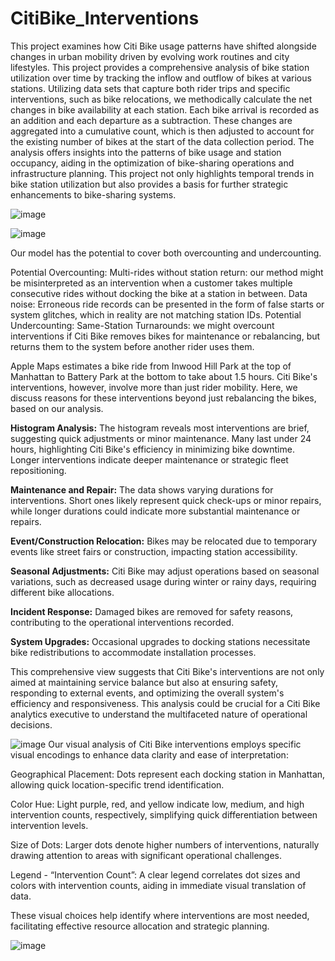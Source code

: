 # CitiBike_Interventions
This project examines how Citi Bike usage patterns have shifted alongside changes in urban mobility driven by evolving work routines and city lifestyles.
This project provides a comprehensive analysis of bike station utilization over time by tracking the inflow and outflow of bikes at various stations. Utilizing data sets that capture both rider trips and specific interventions, such as bike relocations, we methodically calculate the net changes in bike availability at each station. Each bike arrival is recorded as an addition and each departure as a subtraction. These changes are aggregated into a cumulative count, which is then adjusted to account for the existing number of bikes at the start of the data collection period. The analysis offers insights into the patterns of bike usage and station occupancy, aiding in the optimization of bike-sharing operations and infrastructure planning. This project not only highlights temporal trends in bike station utilization but also provides a basis for further strategic enhancements to bike-sharing systems.


![image](https://github.com/user-attachments/assets/5ddf5129-d8da-4c84-b1d3-34f9fd94fce0)

![image](https://github.com/user-attachments/assets/5624b62e-fcac-4f05-8918-2518de2f70f0)

Our model has the potential to cover both overcounting and undercounting.

Potential Overcounting: Multi-rides without station return: our method might be misinterpreted as an intervention when a customer takes multiple consecutive rides without docking the bike at a station in between. Data noise: Erroneous ride records can be presented in the form of false starts or system glitches, which in reality are not matching station IDs. Potential Undercounting: Same-Station Turnarounds: we might overcount interventions if Citi Bike removes bikes for maintenance or rebalancing, but returns them to the system before another rider uses them.

Apple Maps estimates a bike ride from Inwood Hill Park at the top of Manhattan to Battery Park at the bottom to take about 1.5 hours. Citi Bike's interventions, however, involve more than just rider mobility. Here, we discuss reasons for these interventions beyond just rebalancing the bikes, based on our analysis.

**Histogram Analysis:**
The histogram reveals most interventions are brief, suggesting quick adjustments or minor maintenance. Many last under 24 hours, highlighting Citi Bike's efficiency in minimizing bike downtime. Longer interventions indicate deeper maintenance or strategic fleet repositioning.

**Maintenance and Repair:**
The data shows varying durations for interventions. Short ones likely represent quick check-ups or minor repairs, while longer durations could indicate more substantial maintenance or repairs.

**Event/Construction Relocation:**
Bikes may be relocated due to temporary events like street fairs or construction, impacting station accessibility.

**Seasonal Adjustments:**
Citi Bike may adjust operations based on seasonal variations, such as decreased usage during winter or rainy days, requiring different bike allocations.

**Incident Response:**
Damaged bikes are removed for safety reasons, contributing to the operational interventions recorded.

**System Upgrades:**
Occasional upgrades to docking stations necessitate bike redistributions to accommodate installation processes.

This comprehensive view suggests that Citi Bike's interventions are not only aimed at maintaining service balance but also at ensuring safety, responding to external events, and optimizing the overall system's efficiency and responsiveness. This analysis could be crucial for a Citi Bike analytics executive to understand the multifaceted nature of operational decisions.

![image](https://github.com/user-attachments/assets/dea52a9d-a8af-4379-a379-39151e981c46)
Our visual analysis of Citi Bike interventions employs specific visual encodings to enhance data clarity and ease of interpretation:

Geographical Placement: Dots represent each docking station in Manhattan, allowing quick location-specific trend identification.

Color Hue: Light purple, red, and yellow indicate low, medium, and high intervention counts, respectively, simplifying quick differentiation between intervention levels.

Size of Dots: Larger dots denote higher numbers of interventions, naturally drawing attention to areas with significant operational challenges.

Legend - “Intervention Count”: A clear legend correlates dot sizes and colors with intervention counts, aiding in immediate visual translation of data.

These visual choices help identify where interventions are most needed, facilitating effective resource allocation and strategic planning.


![image](https://github.com/user-attachments/assets/0b6c3bf2-e882-4edc-8cb3-22dda238fa04)






